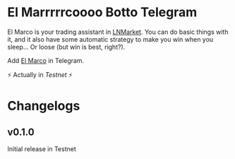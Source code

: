 # El Marrrrrcoooo Botto Telegram

El Marco is your trading assistant in [LNMarket](https://lnmarkets.com/). You can do basic things with it, and it also have some automatic strategy to make you win when you sleep... Or loose (but win is best, right?).

Add [El Marco](https://t.me/ElmarcoBot) in Telegram.

⚡ Actually in *Testnet* ⚡

# Changelogs

## v0.1.0

Initial release in Testnet